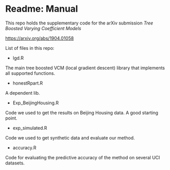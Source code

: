 # Readme: Manual

This repo holds the supplementary code for the arXiv submission *Tree Boosted Varying Coefficient Models*

https://arxiv.org/abs/1904.01058


List of files in this repo:

+ lgd.R

The main tree boosted VCM (local gradient descent) library that implements all supported functions.

+ honestRpart.R

A dependent lib. 

+ Exp_BeijingHousing.R

Code we used to get the results on Beijing Housing data. A good starting point.

+ exp_simulated.R

Code we used to get synthetic data and evaluate our method.

+ accuracy.R

Code for evaluating the predictive accuracy of the method on several UCI datasets.



